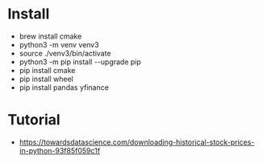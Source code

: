 Install
=======
* brew install cmake
* python3 -m venv venv3
* source ./venv3/bin/activate
* python3 -m pip install --upgrade pip
* pip install cmake
* pip install wheel
* pip install pandas yfinance

Tutorial
========
* https://towardsdatascience.com/downloading-historical-stock-prices-in-python-93f85f059c1f
